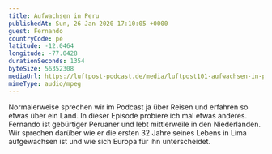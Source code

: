 ```yaml
---
title: Aufwachsen in Peru
publishedAt: Sun, 26 Jan 2020 17:10:05 +0000
guest: Fernando
countryCode: pe
latitude: -12.0464
longitude: -77.0428
durationSeconds: 1354
byteSize: 56352308 
mediaUrl: https://luftpost-podcast.de/media/luftpost101-aufwachsen-in-peru.mp3
mimeType: audio/mpeg
---
```


Normalerweise sprechen wir im Podcast ja über Reisen und erfahren so etwas über ein Land. In dieser Episode probiere ich mal etwas anderes. Fernando ist gebürtiger Peruaner und lebt mittlerweile in den Niederlanden. Wir sprechen darüber wie er die ersten 32 Jahre seines Lebens in Lima aufgewachsen ist und wie sich Europa für ihn unterscheidet.
